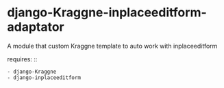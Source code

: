 django-Kraggne-inplaceeditform-adaptator
========================================

A module that custom Kraggne template to auto work with inplaceeditform

requires:
::

    - django-Kraggne
    - django-inplaceeditform

